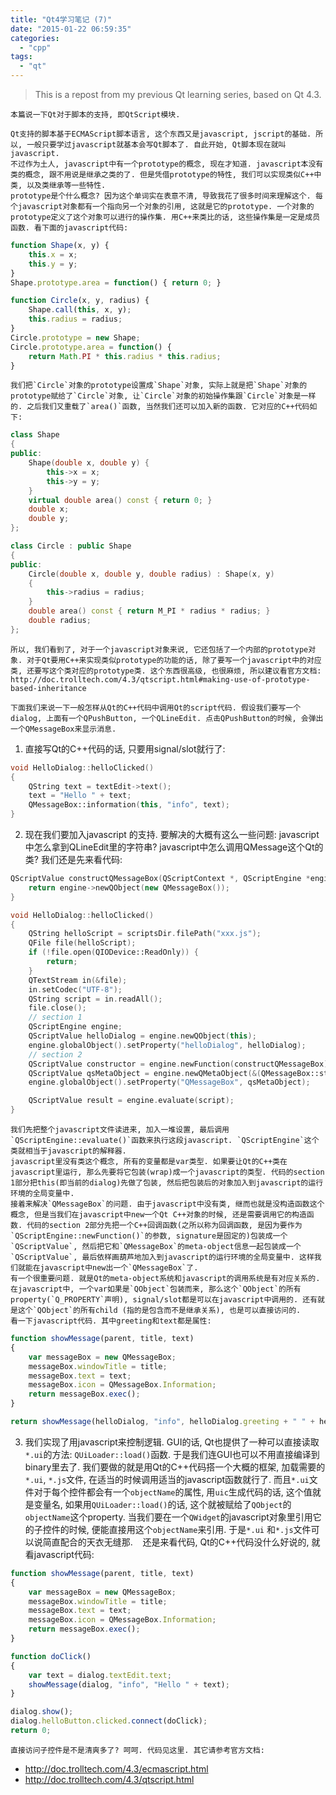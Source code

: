 ```yaml
---
title: "Qt4学习笔记 (7)"
date: "2015-01-22 06:59:35"
categories: 
  - "cpp"
tags: 
  - "qt"
---
```


> This is a repost from my previous Qt learning series, based on Qt 4.3.

    本篇说一下Qt对于脚本的支持, 即QtScript模块.

    Qt支持的脚本基于ECMAScript脚本语言, 这个东西又是javascript, jscript的基础. 所以, 一般只要学过javascript就基本会写Qt脚本了. 自此开始, Qt脚本现在就叫javascript.
    不过作为土人, javascript中有一个prototype的概念, 现在才知道. javascript本没有类的概念, 跟不用说是继承之类的了. 但是凭借prototype的特性, 我们可以实现类似C++中类, 以及类继承等一些特性.
    prototype是个什么概念? 因为这个单词实在表意不清, 导致我花了很多时间来理解这个. 每个javascript对象都有一个指向另一个对象的引用, 这就是它的prototype. 一个对象的prototype定义了这个对象可以进行的操作集. 用C++来类比的话, 这些操作集是一定是成员函数. 看下面的javascript代码:

```javascript
function Shape(x, y) {
    this.x = x;
    this.y = y;
}
Shape.prototype.area = function() { return 0; }

function Circle(x, y, radius) {
    Shape.call(this, x, y);
    this.radius = radius;
}
Circle.prototype = new Shape;
Circle.prototype.area = function() {
    return Math.PI * this.radius * this.radius;
}
```

    我们把`Circle`对象的prototype设置成`Shape`对象, 实际上就是把`Shape`对象的prototype赋给了`Circle`对象, 让`Circle`对象的初始操作集跟`Circle`对象是一样的. 之后我们又重载了`area()`函数, 当然我们还可以加入新的函数. 它对应的C++代码如下:

```cpp
class Shape
{
public:
    Shape(double x, double y) {
        this->x = x;
        this->y = y;
    }
    virtual double area() const { return 0; }
    double x;
    double y;
};

class Circle : public Shape
{
public:
    Circle(double x, double y, double radius) : Shape(x, y)
    {
        this->radius = radius;
    }
    double area() const { return M_PI * radius * radius; }
    double radius;
};
```

    所以, 我们看到了, 对于一个javascript对象来说, 它还包括了一个内部的prototype对象. 对于Qt要用C++来实现类似prototype的功能的话, 除了要写一个javascript中的对应类, 还要写这个类对应的prototype类. 这个东西很高级, 也很麻烦, 所以建议看官方文档: http://doc.trolltech.com/4.3/qtscript.html#making-use-of-prototype-based-inheritance

    下面我们来说一下一般怎样从Qt的C++代码中调用Qt的script代码. 假设我们要写一个dialog, 上面有一个QPushButton, 一个QLineEdit. 点击QPushButton的时候, 会弹出一个QMessageBox来显示消息.

1. 直接写Qt的C++代码的话, 只要用signal/slot就行了:

```cpp
void HelloDialog::helloClicked()
{
    QString text = textEdit->text();
    text = "Hello " + text;
    QMessageBox::information(this, "info", text);
}
```

2. 现在我们要加入javascript 的支持. 要解决的大概有这么一些问题: javascript中怎么拿到QLineEdit里的字符串? javascript中怎么调用QMessage这个Qt的类? 我们还是先来看代码:

```cpp
QScriptValue constructQMessageBox(QScriptContext *, QScriptEngine *engine) {
    return engine->newQObject(new QMessageBox());
}

void HelloDialog::helloClicked()
{
    QString helloScript = scriptsDir.filePath("xxx.js");
    QFile file(helloScript);
    if (!file.open(QIODevice::ReadOnly)) {
        return;
    }
    QTextStream in(&file);
    in.setCodec("UTF-8");
    QString script = in.readAll();
    file.close();
    // section 1
    QScriptEngine engine;
    QScriptValue helloDialog = engine.newQObject(this);
    engine.globalObject().setProperty("helloDialog", helloDialog);
    // section 2
    QScriptValue constructor = engine.newFunction(constructQMessageBox);
    QScriptValue qsMetaObject = engine.newQMetaObject(&(QMessageBox::staticMetaObject), constructor);
    engine.globalObject().setProperty("QMessageBox", qsMetaObject);

    QScriptValue result = engine.evaluate(script);
}
```

    我们先把整个javascript文件读进来, 加入一堆设置, 最后调用`QScriptEngine::evaluate()`函数来执行这段javascript. `QScriptEngine`这个类就相当于javascript的解释器.
    javascript里没有类这个概念, 所有的变量都是var类型. 如果要让Qt的C++类在javascript里运行, 那么先要将它包装(wrap)成一个javascript的类型. 代码的section 1部分把this(即当前的dialog)先做了包装, 然后把包装后的对象加入到javascript的运行环境的全局变量中.
    接着来解决`QMessageBox`的问题. 由于javascript中没有类, 继而也就是没构造函数这个概念, 但是当我们在javascript中new一个Qt C++对象的时候, 还是需要调用它的构造函数. 代码的section 2部分先把一个C++回调函数(之所以称为回调函数, 是因为要作为`QScriptEngine::newFunction()`的参数, signature是固定的)包装成一个`QScriptValue`, 然后把它和`QMessageBox`的meta-object信息一起包装成一个`QScriptValue`, 最后依样画葫芦地加入到javascript的运行环境的全局变量中. 这样我们就能在javascript中new出一个`QMessageBox`了.
    有一个很重要问题. 就是Qt的meta-object系统和javascript的调用系统是有对应关系的. 在javascript中, 一个var如果是`QObject`包装而来, 那么这个`QObject`的所有property(`Q_PROPERTY`声明), signal/slot都是可以在javascript中调用的. 还有就是这个`QObject`的所有child (指的是包含而不是继承关系), 也是可以直接访问的.
    看一下javascript代码. 其中greeting和text都是属性:

```javascript
function showMessage(parent, title, text)
{
    var messageBox = new QMessageBox;
    messageBox.windowTitle = title;
    messageBox.text = text;
    messageBox.icon = QMessageBox.Information;
    return messageBox.exec();
}

return showMessage(helloDialog, "info", helloDialog.greeting + " " + helloDialog.text);
```

3. 我们实现了用javascript来控制逻辑. GUI的话, Qt也提供了一种可以直接读取`*.ui`的方法: `QUiLoader::load()`函数. 于是我们连GUI也可以不用直接编译到binary里去了. 我们要做的就是用Qt的C++代码搭一个大概的框架, 加载需要的`*.ui`, `*.js`文件, 在适当的时候调用适当的javascript函数就行了. 而且`*.ui`文件对于每个控件都会有一个`objectName`的属性, 用`uic`生成代码的话, 这个值就是变量名, 如果用`QUiLoader::load()`的话, 这个就被赋给了`QObject`的`objectName`这个property. 当我们要在一个`QWidget`的javascript对象里引用它的子控件的时候, 便能直接用这个`objectName`来引用. 于是`*.ui` 和`*.js`文件可以说简直配合的天衣无缝那.
    还是来看代码, Qt的C++代码没什么好说的, 就看javascript代码:

```javascript
function showMessage(parent, title, text)
{
    var messageBox = new QMessageBox;
    messageBox.windowTitle = title;
    messageBox.text = text;
    messageBox.icon = QMessageBox.Information;
    return messageBox.exec();
}

function doClick()
{
    var text = dialog.textEdit.text;
    showMessage(dialog, "info", "Hello " + text);
}

dialog.show();
dialog.helloButton.clicked.connect(doClick);
return 0;
```

    直接访问子控件是不是清爽多了? 呵呵. 代码见这里. 其它请参考官方文档:
- http://doc.trolltech.com/4.3/ecmascript.html
- http://doc.trolltech.com/4.3/qtscript.html
